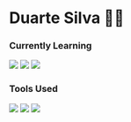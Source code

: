 # Duarte Silva 👨‍💻

### Currently Learning
![](https://img.shields.io/badge/JavaScript-F7DF1E?logo=javascript&logoColor=black&style=for-the-badge) ![](https://img.shields.io/badge/HTML-FF5733?logo=html5&logoColor=white&style=for-the-badge) ![](https://img.shields.io/badge/CSS-0066b2?logo=css3&logoColor=white&style=for-the-badge)

### Tools Used
![](https://img.shields.io/badge/VS_Code-007ACC?logo=visual-studio-code&logoColor=white&style=for-the-badge) ![](https://img.shields.io/badge/Linux-E34F26?logo=linux&logoColor=black&style=for-the-badge) ![](https://img.shields.io/badge/Git-E34F26?logo=git&logoColor=white&style=for-the-badge)
